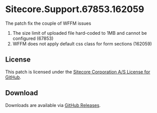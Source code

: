 # Sitecore.Support.67853.162059
The patch fix the couple of WFFM issues
1) The size limit of uploaded file hard-coded to 1MB and cannot be configured (67853)
2) WFFM does not apply default css class for form sections (162059)

## License  
This patch is licensed under the [Sitecore Corporation A/S License for GitHub](https://github.com/sitecoresupport/Sitecore.Support.67853.162059/blob/master/LICENSE).  

## Download  
Downloads are available via [GitHub Releases](https://github.com/sitecoresupport/Sitecore.Support.67853.162059/releases).  
